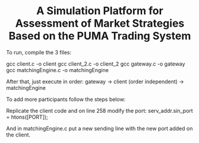 <h1 align="center"> A Simulation Platform for Assessment of Market Strategies Based on the PUMA Trading System </h1>


To run, compile the 3 files:

gcc client.c -o client
gcc client_2.c -o client_2
gcc gateway.c -o gateway
gcc matchingEngine.c -o matchingEngine

After that, just execute in order:
gateway -> client (order independent) -> matchingEngine

To add more participants follow the steps below:

Replicate the client code and on line 258 modify the port:
serv_addr.sin_port = htons([PORT]);

And in matchingEngine.c put a new sending line with the new port added on the client.
